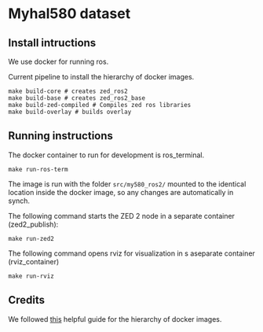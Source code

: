 # Myhal580 dataset

## Install intructions

We use docker for running ros.

Current pipeline to install the hierarchy of docker images. 

```
make build-core # creates zed_ros2
make build-base # creates zed_ros2_base
make build-zed-compiled # Compiles zed ros libraries
make build-overlay # builds overlay 
```

## Running instructions

The docker container to run for development is ros_terminal.

```
make run-ros-term
```

The image is run with the folder `src/my580_ros2/` mounted to the identical location
inside the docker image, so any changes are automatically in synch. 

The following command starts the ZED 2 node in a separate container (zed2_publish):

```
make run-zed2
```

The following command opens rviz for visualization in s aseparate container (rviz_container)
```
make run-rviz
```



## Credits

We followed [this](https://roboticseabass.com/2021/04/21/docker-and-ros/) helpful guide for the hierarchy of docker images.
